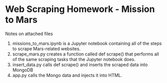 # Web Scraping Homework - Mission to Mars

Notes on attached files

1. missions_to_mars.ipynb is a Jupyter notebook containing all of the steps to scrape Mars-related websites.
2. scrape_mars.py creates a function called def scrape() that performs all of the same scraping tasks that the Jupyter notebook does.
3. insert_data.py calls def scrape() and inserts the scraped data into MongoDB
4. app.py calls the Mongo data and injects it into HTML.